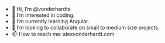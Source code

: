 - 👋 Hi, I’m @vonderhardta
- 👀 I’m interested in coding.
- 🌱 I’m currently learning Angular.
- 💞️ I’m looking to collaborate on small to medium size projects.
- 📫 How to reach me: alexvonderhardt.com

<!---
vonderhardta/vonderhardta is a ✨ special ✨ repository because its `README.md` (this file) appears on your GitHub profile.
You can click the Preview link to take a look at your changes.
--->
